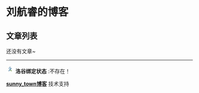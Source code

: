 # 刘航睿的博客
## 文章列表
还没有文章~

---
[![](/luogu-logo.jpg)](https://www.luogu.com.cn/) **洛谷绑定状态** :不存在！

[**sunny_town博客**](/) 技术支持

